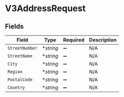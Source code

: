 # V3AddressRequest


## Fields

| Field              | Type               | Required           | Description        |
| ------------------ | ------------------ | ------------------ | ------------------ |
| `StreetNumber`     | **string*          | :heavy_minus_sign: | N/A                |
| `StreetName`       | **string*          | :heavy_minus_sign: | N/A                |
| `City`             | **string*          | :heavy_minus_sign: | N/A                |
| `Region`           | **string*          | :heavy_minus_sign: | N/A                |
| `PostalCode`       | **string*          | :heavy_minus_sign: | N/A                |
| `Country`          | **string*          | :heavy_minus_sign: | N/A                |